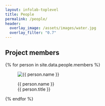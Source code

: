 ```yaml
---
layout: infolab-toplevel
title: People
permalink: /people/
header:
  overlay_image: /assets/images/water.jpg
  overlay_filter: "0.7"
---
```



## Project members

<div class="profiles"> 
{% for person in site.data.people.members %}
<figure class="profile">
  <img class="profilepic" src="{{ person.pic }}" alt="{{ person.name }}">
  <figcaption class="profile">
  <p>{{ person.name }} <br/> {{ person.title }} </p>
  </figcaption>
</figure>
{% endfor %}
<div class="stop"/>
</div>


